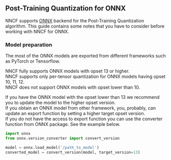 ## Post-Training Quantization for ONNX

NNCF supports [ONNX](https://onnx.ai/) backend for the Post-Training Quantization algorithm.
This guide contains some notes that you have to consider before working with NNCF for ONNX.

### Model preparation

The most of the ONNX models are exported from different frameworks such as PyTorch or Tensorflow.

NNCF fully supports ONNX models with opset 13 or higher. \
NNCF supports only per-tensor quantization for ONNX models having opset 10, 11, 12. \
NNCF does not support ONNX models with opset lower than 10.

If you have the ONNX model with the opset lower than 13 we recommend you to update the model to the higher opset version. \
If you obtain an ONNX model from other framework, you, probably, can update an export function by setting a higher target opset version. \
If you do not have the access to export function you can use the converter function from ONNX package. See the example below.

```python
import onnx
from onnx.version_converter import convert_version

model = onnx.load_model('/path_to_model')
converted_model = convert_version(model, target_version=13)
```